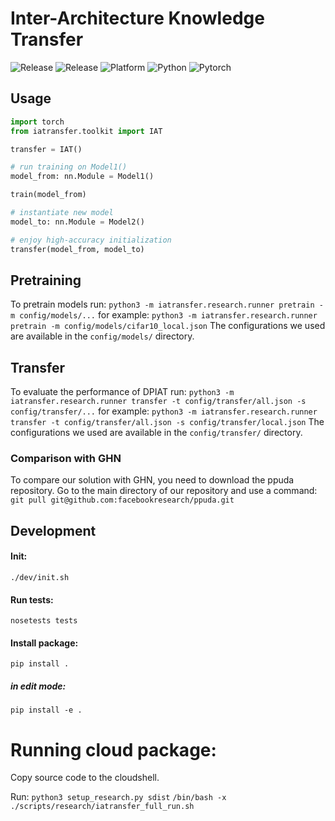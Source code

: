 # Inter-Architecture Knowledge Transfer

![Release](https://img.shields.io/badge/toolkit-1.0.0-red)
![Release](https://img.shields.io/badge/research-1.0.0-red)
![Platform](https://img.shields.io/badge/platform-linux--64-blue)
![Python](https://img.shields.io/badge/python-x64%203.8.5-blue)
![Pytorch](https://img.shields.io/badge/torch-1.7.1-blue)

## Usage

```python
import torch
from iatransfer.toolkit import IAT

transfer = IAT()

# run training on Model1()
model_from: nn.Module = Model1()

train(model_from)

# instantiate new model
model_to: nn.Module = Model2() 

# enjoy high-accuracy initialization
transfer(model_from, model_to)
```

## Pretraining

To pretrain models run:
`python3 -m iatransfer.research.runner pretrain -m config/models/...`
for example:
`python3 -m iatransfer.research.runner pretrain -m config/models/cifar10_local.json`
The configurations we used are available in the `config/models/` directory.

## Transfer

To evaluate the performance of DPIAT run:
`python3 -m iatransfer.research.runner transfer -t config/transfer/all.json -s config/transfer/...`
for example:
`python3 -m iatransfer.research.runner transfer -t config/transfer/all.json -s config/transfer/local.json`
The configurations we used are available in the `config/transfer/` directory.

### Comparison with GHN

To compare our solution with GHN, you need to download the ppuda repository. Go to the main directory of our repository and use a command:
`git pull git@github.com:facebookresearch/ppuda.git`

## Development

#### Init:
`./dev/init.sh`

#### Run tests:
`nosetests tests`

#### Install package:
`pip install .`

##### in edit mode:
`pip install -e .`

# Running cloud package:
Copy source code to the cloudshell.

Run:
`python3 setup_research.py sdist` 
`/bin/bash -x ./scripts/research/iatransfer_full_run.sh`
